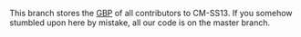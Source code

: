 This branch stores the [GBP](https://github.com/tgstation/gbp-action) of all contributors to CM-SS13. If you somehow stumbled upon here by mistake, all our code is on the master branch.